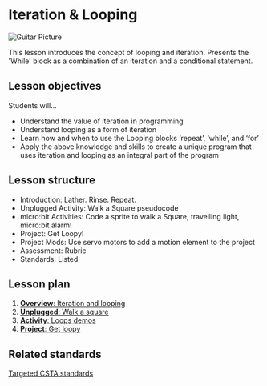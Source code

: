 # Iteration & Looping

![Guitar Picture](/static/courses/csintro/iteration/guitar.jpg)

This lesson introduces the concept of looping and iteration. Presents the 'While' block as a combination of an iteration and a conditional statement.

## Lesson objectives

Students will...
* Understand the value of iteration in programming
* Understand looping as a form of iteration
* Learn how and when to use the Looping blocks ‘repeat’, ‘while’, and ‘for’
* Apply the above knowledge and skills to create a unique program that uses iteration and looping as an integral part of the program
	
## Lesson structure

* Introduction: Lather. Rinse. Repeat.
* Unplugged Activity: Walk a Square pseudocode
* micro:bit Activities: Code a sprite to walk a Square, travelling light, micro:bit alarm!
* Project: Get Loopy!
* Project Mods: Use servo motors to add a motion element to the project
* Assessment: Rubric 
* Standards: Listed

## Lesson plan

1. [**Overview**: Iteration and looping](/courses/csintro/iteration/overview)
2. [**Unplugged**: Walk a square](/courses/csintro/iteration/unplugged)
3. [**Activity**: Loops demos](/courses/csintro/iteration/activity)
4. [**Project**: Get loopy](/courses/csintro/iteration/project)

## Related standards

[Targeted CSTA standards](/courses/csintro/iteration/standards)